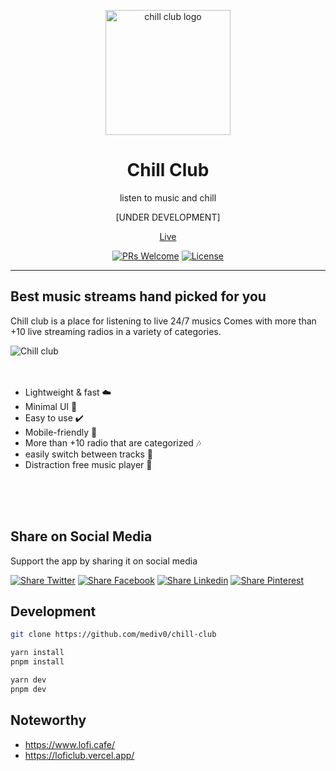 <div align="center">
	<p align="center">
		<img src="https://i.imgur.com/aAWwVoF.png" width="200" alt="chill club logo">
	</p>
  <h1 align="center">Chill Club</h1>
  <p align="center">listen to music and chill</p>
  <p align="center">[UNDER DEVELOPMENT]</p>
  <a href="https://chill-club.vercel.app/" target="_blank">Live</a>
  
  
[![PRs Welcome](https://img.shields.io/badge/PRs-welcome-orange.svg)](https://github.com/mediv0/chill-club/compare) 
[![License](https://img.shields.io/github/license/mediv0/chill-club)](https://img.shields.io/github/license/mediv0/v-bucket) 
</div>

---

## **Best music streams hand picked for you**
Chill club is a place for listening to live 24/7 musics Comes with more than +10 live streaming radios in a variety of categories.

![Chill club](https://i.imgur.com/QgiRUb5.png)
<br>
<br>
<br>

- Lightweight & fast ☁️
- Minimal UI 🎈
- Easy to use ✔️
- Mobile-friendly 📱
- More than +10 radio that are categorized 🎶
- easily switch between tracks 🎵
- Distraction free music player 🎺

<br>
<br>
<br>

## Share on Social Media

Support the app by sharing it on social media

[![Share Twitter](https://img.shields.io/badge/Twitter-1DA1F2?style=for-the-badge&logo=twitter&logoColor=white)](https://twitter.com/intent/tweet?url=https://chill-club.vercel.app/&text=Check%20out%20chill-club.vercel.app%20%E2%9A%A1%EF%B8%8F%0A%0AThe%20best%20place%20to%20enjoy%20Hip%20hop%20beats%20to%20Relax%20or%20Study!%20%F0%9F%8E%A7%20%F0%9F%94%A5%0A%0A#lofi%20#anime%20#lofi_music) 
[![Share Facebook](https://img.shields.io/badge/Facebook-1877F2?style=for-the-badge&logo=facebook&logoColor=white)](https://www.facebook.com/sharer/sharer.php?u=https://chill-club.vercel.app/)
[![Share Linkedin](https://img.shields.io/badge/LinkedIn-0077B5?style=for-the-badge&logo=linkedin&logoColor=white)](https://www.linkedin.com/shareArticle?mini=true&url=https://chill-club.vercel.app/) 
[![Share Pinterest](	https://img.shields.io/badge/Pinterest-%23E60023.svg?&style=for-the-badge&logo=Pinterest&logoColor=white)](https://pinterest.com/pin/create/button/?url=https://chill-club.vercel.app/&media=&description=Check%20out%20chill-club.vercel.app%20%E2%9A%A1%EF%B8%8F%0A%0AThe%20best%20place%20to%20enjoy%20Hip%20hop%20beats%20to%20Relax%20or%20Study!%20%F0%9F%8E%A7%20%F0%9F%94%A5%0A%0A#lofi%20#anime%20#lofi_music) 

## Development

```bash
git clone https://github.com/mediv0/chill-club
```

```bash
yarn install
pnpm install
```

```bash
yarn dev
pnpm dev
```

## Noteworthy

- https://www.lofi.cafe/
- https://loficlub.vercel.app/
